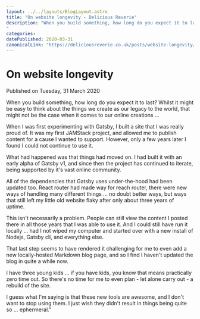 ```yaml
---
layout: ../../layouts/BlogLayout.astro
title: "On website longevity - Delicious Reverie"
description: "When you build something, how long do you expect it to last? Whilst it might be easy to think about the things we create as our legacy to the world, that might not be the case when it comes to our online creations ...
"
categories:
datePublished: 2020-03-31
canonicalLink: "https://deliciousreverie.co.uk/posts/website-longevity/
---
```

# On website longevity

Published on Tuesday, 31 March 2020

When you build something, how long do you expect it to last? Whilst it might be easy to think about the things we create as our legacy to the world, that might not be the case when it comes to our online creations ...

When I was first experimenting with Gatsby, I built a site that I was really proud of. It was my first JAMStack project, and allowed me to publish content for a cause I wanted to support. However, only a few years later I found I could not continue to use it.

What had happened was that things had moved on. I had built it with an early alpha of Gatsby v1, and since then the project has continued to iterate, being supported by it's vast online community.

All of the dependencies that Gatsby uses under-the-hood had been updated too. React router had made way for reach router, there were new ways of handling many different things ... no doubt better ways, but ways that still left my little old website flaky after only about three years of uptime.

This isn't necessarily a problem. People can still view the content I posted there in all those years that I was able to use it. And I could still have run it locally ... had I not wiped my computer and started over with a new install of Nodejs, Gatsby cli, and everything else.

That last step seems to have rendered it challenging for me to even add a new locally-hosted Markdown blog page, and so I find I haven't updated the blog in quite a while now.

I have three young kids ... if you have kids, you know that means practically zero time out. So there's no time for me to even plan - let alone carry out - a rebuild of the site.

I guess what I'm saying is that these new tools are awesome, and I don't want to stop using them. I just wish they didn't result in things being quite so ... ephermeral."